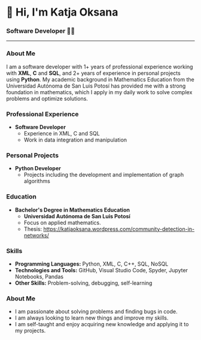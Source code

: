 # 👋 Hi, I'm Katja Oksana

### Software Developer :woman_technologist:

---

### About Me

I am a software developer with 1+ years of professional experience working with **XML**, **C** and **SQL**, and 2+ years of experience in personal projects using **Python**. My academic background in Mathematics Education from the Universidad Autónoma de San Luis Potosí has provided me with a strong foundation in mathematics, which I apply in my daily work to solve complex problems and optimize solutions.

### Professional Experience

- **Software Developer**
  - Experience in XML, C and SQL
  - Work in data integration and manipulation

### Personal Projects

- **Python Developer**
  - Projects including the development and implementation of graph algorithms

### Education

- **Bachelor's Degree in Mathematics Education**
  - **Universidad Autónoma de San Luis Potosí**
  - Focus on applied mathematics.
  - Thesis: https://katjaoksana.wordpress.com/community-detection-in-networks/

### Skills

- **Programming Languages:** Python, XML, C, C++, SQL, NoSQL
- **Technologies and Tools:** GitHub, Visual Studio Code, Spyder, Jupyter Notebooks, Pandas
- **Other Skills:** Problem-solving, debugging, self-learning

### About Me

- I am passionate about solving problems and finding bugs in code.
- I am always looking to learn new things and improve my skills.
- I am self-taught and enjoy acquiring new knowledge and applying it to my projects.
